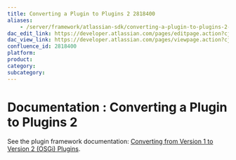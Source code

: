```yaml
---
title: Converting a Plugin to Plugins 2 2818400
aliases:
    - /server/framework/atlassian-sdk/converting-a-plugin-to-plugins-2-2818400.html
dac_edit_link: https://developer.atlassian.com/pages/editpage.action?cjm=wozere&pageId=2818400
dac_view_link: https://developer.atlassian.com/pages/viewpage.action?cjm=wozere&pageId=2818400
confluence_id: 2818400
platform:
product:
category:
subcategory:
---
```

# Documentation : Converting a Plugin to Plugins 2

See the plugin framework documentation: [Converting from Version 1 to Version 2 (OSGi) Plugins](/server/framework/atlassian-sdk/852046.html).

























